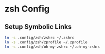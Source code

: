 # zsh Config

## Setup Symbolic Links

```sh
ln -s .config/zsh/zshrc ~/.zshrc
ln -s .config/zsh/zprofile ~/.zprofile
ln -s .config/zsh/oh-my-zshrc ~/.oh-my-zshrc
```

